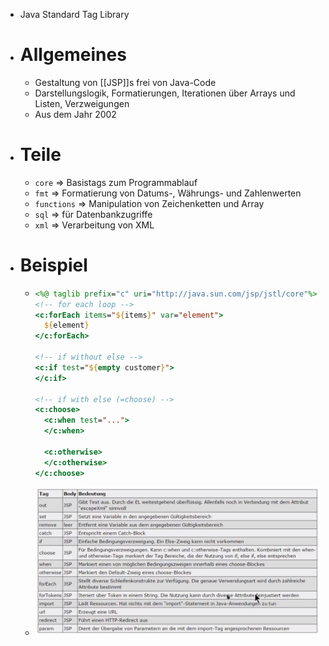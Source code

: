 - Java Standard Tag Library
- # Allgemeines
	- Gestaltung von [[JSP]]s frei von Java-Code
	- Darstellungslogik, Formatierungen, Iterationen über Arrays und Listen, Verzweigungen
	- Aus dem Jahr 2002
- # Teile
	- `core` => Basistags zum Programmablauf
	- `fmt` => Formatierung von Datums-, Währungs- und Zahlenwerten
	- `functions` => Manipulation von Zeichenketten und Array
	- `sql` => für Datenbankzugriffe
	- `xml` => Verarbeitung von XML
- # Beispiel
	- ```jsp
	  <%@ taglib prefix="c" uri="http://java.sun.com/jsp/jstl/core"%>
	  <!-- for each loop -->
	  <c:forEach items="${items}" var="element">
	    ${element}
	  </c:forEach>
	  
	  <!-- if without else -->
	  <c:if test="${empty customer}">
	  </c:if>
	  
	  <!-- if with else (=choose) -->
	  <c:choose>
	    <c:when test="...">
	    </c:when>
	    
	    <c:otherwise>
	    </c:otherwise>
	  </c:choose>
	  ```
	- ![image.png](../assets/image_1651000462088_0.png)